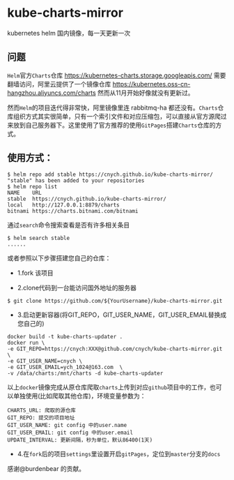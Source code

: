 # kube-charts-mirror
kubernetes helm 国内镜像，每一天更新一次

## 问题
`Helm`官方`Charts`仓库 https://kubernetes-charts.storage.googleapis.com/ 需要翻墙访问，阿里云提供了一个镜像仓库 https://kubernetes.oss-cn-hangzhou.aliyuncs.com/charts 然而从11月开始好像就没有更新过。

然而`Helm`的项目迭代得非常快，阿里镜像里连 rabbitmq-ha 都还没有。`Charts`仓库组织方式其实很简单，只有一个索引文件和对应压缩包，可以直接从官方源爬过来放到自己服务器下。这里使用了官方推荐的使用`GitPages`搭建`Charts`仓库的方式。

## 使用方式：
```shell
$ helm repo add stable https://cnych.github.io/kube-charts-mirror/
"stable" has been added to your repositories
$ helm repo list
NAME   	URL
stable 	https://cnych.github.io/kube-charts-mirror/
local  	http://127.0.0.1:8879/charts
bitnami	https://charts.bitnami.com/bitnami
```

通过`search`命令搜索查看是否有许多相关条目
```shell
$ helm search stable
......
```

或者参照以下步骤搭建您自己的仓库：

* 1.fork 该项目

* 2.clone代码到一台能访问国外地址的服务器
```shell
$ git clone https://github.com/${YourUsername}/kube-charts-mirror.git
```

* 3.启动更新容器(将GIT_REPO，GIT_USER_NAME，GIT_USER_EMAIL替换成您自己的)
```shell
docker build -t kube-charts-updater .
docker run \
-e GIT_REPO=https://cnych:XXX@github.com/cnych/kube-charts-mirror.git \
-e GIT_USER_NAME=cnych \
-e GIT_USER_EMAIL=ych_1024@163.com  \
-v /data/charts:/mnt/charts -d kube-charts-updater
```

以上`docker`镜像完成从原仓库爬取`charts`上传到对应`github`项目中的工作，也可以单独使用(比如爬取其他仓库)，环境变量参数为：
```
CHARTS_URL: 爬取的源仓库
GIT_REPO: 提交的项目地址
GIT_USER_NAME: git config 中的user.name
GIT_USER_EMAIL: git config 中的user.email
UPDATE_INTERVAL: 更新间隔，秒为单位，默认86400(1天)
```

* 4.在`fork`后的项目`settings`里设置开启`gitPages`，定位到`master`分支的`docs`

感谢@burdenbear 的贡献。


